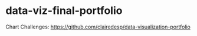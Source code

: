 # data-viz-final-portfolio
Chart Challenges:
https://github.com/clairedesp/data-visualization-portfolio

